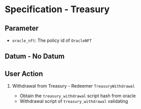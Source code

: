 # Specification - Treasury

## Parameter

- `oracle_nft`: The policy id of `OracleNFT`

## Datum - No Datum

## User Action

1. Withdrawal from Treasury - Redeemer `TreasuryWithdrawal`

   - Obtain the `treasury_withdrawal` script hash from oracle
   - Withdrawal script of `treasury_withdrawal` validating
